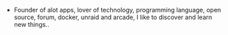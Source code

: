 - Founder of alot apps, lover of technology, programming language, open source, forum, docker, unraid and arcade, I like to discover and learn new things..
  <br>


















































































































































































































































































































































































































































































































































































































































































































































































































